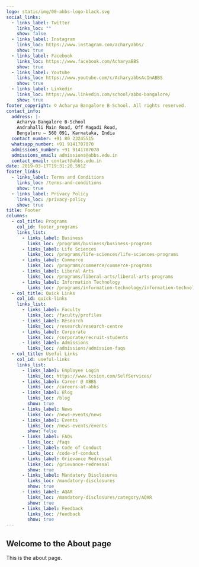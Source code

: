 ```yaml
---
logo: static/img/00-abbs-logo-black.svg
social_links:
  - links_label: Twitter
    links_loc: ""
    show: false
  - links_label: Instagram
    links_loc: https://www.instagram.com/acharyabbs/
    show: true
  - links_label: Facebook
    links_loc: https://www.facebook.com/AcharyaBBS
    show: true
  - links_label: Youtube
    links_loc: https://www.youtube.com/c/AcharyabbsAcInABBS
    show: true
  - links_label: Linkedin
    links_loc: https://www.linkedin.com/school/abbs-bangalore/
    show: true
footer_copyright: © Acharya Bangalore B-School. All rights reserved.
contact_info:
  address: |-
    Acharya Bangalore B-School
    Andrahalli Main Road, Off Magadi Road,
    Bengaluru – 560 091, Karnataka, India 
  contact_number: +91 80 23245515
  whatsapp_number: +91 9141707070
  admissions_number: +91 9141707070
  admissions_email: admissions@abbs.edu.in
  contact_email: contact@abbs.edu.in
date: 2019-03-17T19:31:20.591Z
footer_links:
  - links_label: Terms and Conditions
    links_loc: /terms-and-conditions
    show: true
  - links_label: Privacy Policy
    links_loc: /privacy-policy
    show: true
title: Footer
columns:
  - col_title: Programs
    col_id: footer_programs
    links_list:
      - links_label: Business
        links_loc: /programs/business/business-programs
      - links_label: Life Sciences
        links_loc: /programs/life-sciences/life-sciences-programs
      - links_label: Commerce
        links_loc: /programs/commerce/commerce-programs
      - links_label: Liberal Arts
        links_loc: /programs/liberal-arts/liberal-arts-programs
      - links_label: Information Technology
        links_loc: /programs/information-technology/information-technology-programs
  - col_title: Quick Links
    col_id: quick-links
    links_list:
      - links_label: Faculty
        links_loc: /faculty/profiles
      - links_label: Research
        links_loc: /research/research-centre
      - links_label: Corporate
        links_loc: /corporate/recruit-students
      - links_label: Admissions
        links_loc: /admissions/admission-faqs
  - col_title: Useful Links
    col_id: useful-links
    links_list:
      - links_label: Employee Login
        links_loc: https://www.tcsion.com/SelfServices/
      - links_label: Career @ ABBS
        links_loc: /careers-at-abbs
      - links_label: Blog
        links_loc: /blog
        show: true
      - links_label: News
        links_loc: /news-events/news
      - links_label: Events
        links_loc: /news-events/events
        show: false
      - links_label: FAQs
        links_loc: /faqs
      - links_label: Code of Conduct
        links_loc: /code-of-conduct
      - links_label: Grievance Redressal
        links_loc: /grievance-redressal
        show: true
      - links_label: Mandatory Disclosures
        links_loc: /mandatory-disclosures
        show: true
      - links_label: AQAR
        links_loc: /mandatory-disclosures/category/AQAR
        show: true
      - links_label: Feedback
        links_loc: /feedback
        show: true
---
```


## Welcome to the About page

This is the about page.

